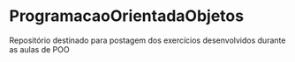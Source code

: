 # ProgramacaoOrientadaObjetos
Repositório destinado para postagem dos exercícios desenvolvidos durante as aulas de POO
